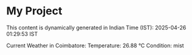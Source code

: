 # My Project

This content is dynamically generated in Indian Time (IST): 2025-04-26 01:29:53 IST


Current Weather in Coimbatore:
Temperature: 26.88 °C
Condition: mist
